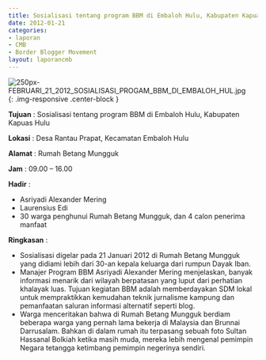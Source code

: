 ```yaml
---
title: Sosialisasi tentang program BBM di Embaloh Hulu, Kabupaten Kapuas Hulu
date: 2012-01-21
categories:
- laporan
- CMB
- Border Blogger Movement
layout: laporancmb
---
```


![250px-FEBRUARI_21_2012_SOSIALISASI_PROGAM_BBM_DI_EMBALOH_HUL.jpg](/uploads/250px-FEBRUARI_21_2012_SOSIALISASI_PROGAM_BBM_DI_EMBALOH_HUL.jpg){: .img-responsive .center-block }

**Tujuan** :  Sosialisasi tentang program BBM di Embaloh Hulu, Kabupaten Kapuas Hulu 

**Lokasi** :  Desa Rantau Prapat, Kecamatan Embaloh Hulu 

**Alamat** :  Rumah Betang Mungguk 

**Jam** :  09.00 – 16.00 

**Hadir** :
* Asriyadi Alexander Mering
* Laurensius Edi
* 30 warga penghunui Rumah Betang Mungguk, dan 4 calon penerima manfaat

**Ringkasan** :
* Sosialisasi digelar pada 21 Januari 2012 di Rumah Betang  Mungguk yang didiami lebih dari 30-an kepala keluarga dari rumpun Dayak  Iban. 
* Manajer Program BBM Asriyadi Alexander Mering  menjelaskan, banyak informasi menarik dari wilayah berpatasan yang  luput dari perhatian khalayak luas. Tujuan kegiatan BBM adalah  memberdayakan SDM lokal untuk mempraktikkan kemudahan teknik jurnalisme  kampung dan pemanfaatan saluran informasi alternatif seperti blog. 
* Warga menceritakan bahwa di Rumah Betang Mungguk berdiam beberapa  warga yang pernah lama bekerja di Malaysia dan Brunnai Darrusalam.  Bahkan di dalam rumah itu terpasang sebuah foto Sultan Hassanal Bolkiah  ketika masih muda, mereka lebih mengenal pemimpin Negara tetangga  ketimbang pemimpin negerinya sendiri.
